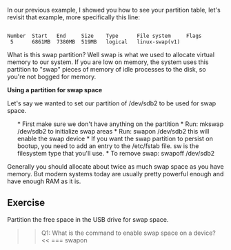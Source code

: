 In our previous example, I showed you how to see your partition table, let's revisit that example, more specifically this line:

```

Number  Start   End     Size    Type      File system     Flags
 5      6861MB  7380MB  519MB   logical   linux-swap(v1)

```

What is this swap partition? Well swap is what we used to allocate virtual memory to our system. If you are low on memory, the system uses this partition to "swap" pieces of memory of idle processes to the disk, so you're not bogged for memory.

**Using a partition for swap space**

Let's say we wanted to set our partition of /dev/sdb2 to be used for swap space. 

<ol>
* First make sure we don't have anything on the partition
* Run: mkswap /dev/sdb2 to initialize swap areas
* Run: swapon /dev/sdb2 this will enable the swap device
* If you want the swap partition to persist on bootup, you need to add an entry to the /etc/fstab file. sw is the filesystem type that you'll use.
* To remove swap: swapoff /dev/sdb2
</ol>

Generally you should allocate about twice as much swap space as you have memory. But modern systems today are usually pretty powerful enough and have enough RAM as it is.

## Exercise

Partition the free space in the USB drive for swap space.

>>Q1: What is the command to enable swap space on a device? <<
=== swapon
